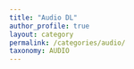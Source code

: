 ```yaml
---
title: "Audio DL"
author_profile: true
layout: category
permalink: /categories/audio/
taxonomy: AUDIO
---
```

